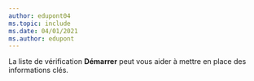 ```yaml
---
author: edupont04
ms.topic: include
ms.date: 04/01/2021
ms.author: edupont
---
```

La liste de vérification **Démarrer** peut vous aider à mettre en place des informations clés.  
